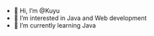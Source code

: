- 👋 Hi, I’m @Kuyu
- 👀 I’m interested in Java and Web development
- 🌱 I’m currently learning Java

<!---
KuyuAti/KuyuAti is a ✨ special ✨ repository because its `README.md` (this file) appears on your GitHub profile.
You can click the Preview link to take a look at your changes.
--->
